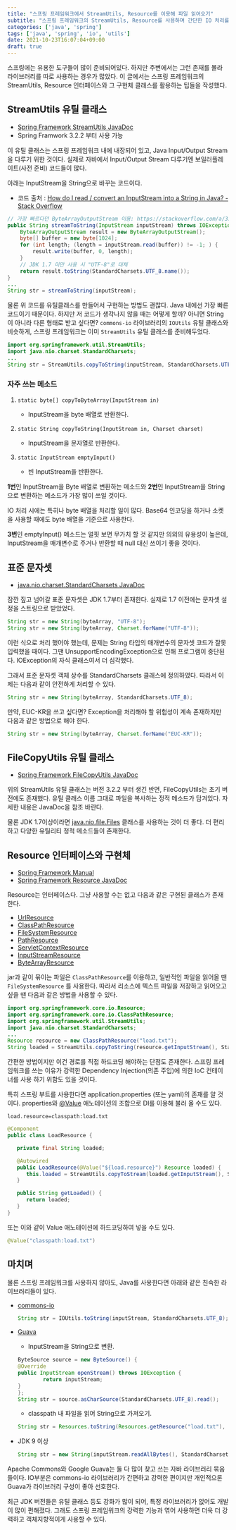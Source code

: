 ```yaml
---
title: "스프링 프레임워크에서 StreamUtils, Resource를 이용해 파일 읽어오기"
subtitle: "스프링 프레임워크의 StreamUtils, Resource를 사용하며 간단한 IO 처리를 하기 위한 팁들"
categories: ['java', 'spring']
tags: ['java', 'spring', 'io', 'utils']
date: 2021-10-23T16:07:04+09:00
draft: true
---
```


스프링에는 유용한 도구들이 많이 준비되어있다. 하지만 주변에서는 그런 존재를 몰라  라이브러리를 따로 사용하는 경우가 많았다. 이 글에서는 스프링 프레임워크의 StreamUtils, Resource 인터페이스와 그 구현체 클래스를 활용하는 팁들을 작성했다.

## StreamUtils 유틸 클래스

- [Spring Framework StreamUtils JavaDoc](https://docs.spring.io/spring-framework/docs/current/javadoc-api/org/springframework/util/StreamUtils.html)
- Spring Framwork 3.2.2 부터 사용 가능

이 유틸 클래스는 스프링 프레임워크 내에 내장되어 있고, Java Input/Output Stream을 다루기 위한 것이다. 실제로 자바에서 Input/Output Stream 다루기엔 보일러플레이트(사전 준비) 코드들이 많다.

아래는 InputStream을 String으로 바꾸는 코드이다.
* 코드 출처 : [How do I read / convert an InputStream into a String in Java? - Stack Overflow](https://stackoverflow.com/a/35446009)

``` java
// 가장 빠르다던 ByteArrayOutputStream 이용: https://stackoverflow.com/a/35446009
public String streamToString(InputStream inputStream) throws IOException {
    ByteArrayOutputStream result = new ByteArrayOutputStream();
    byte[] buffer = new byte[1024];
    for (int length; (length = inputStream.read(buffer)) != -1; ) {
        result.write(buffer, 0, length);
    }
    // JDK 1.7 미만 사용 시 "UTF-8"로 대체
    return result.toString(StandardCharsets.UTF_8.name());
}
...
String str = streamToString(inputStream);
```

물론 위 코드를 유틸클래스를 만들어서 구현하는 방법도 괜찮다. Java 내에선 가장 빠른 코드이기 때문이다. 하지만 저 코드가 생각나지 않을 때는 어떻게 할까? 아니면 String이 아니라 다른 형태로 받고 싶다면? `commons-io` 라이브러리의 `IOUtils` 유틸 클래스와 비슷하게, 스프링 프레임워크는 이미 `StreamUtils` 유틸 클래스를 준비해두었다.

```java
import org.springframework.util.StreamUtils;
import java.nio.charset.StandardCharsets;
...
String str = StreamUtils.copyToString(inputStream, StandardCharsets.UTF_8);
```

### 자주 쓰는 메소드

1. `static byte[] copyToByteArray(InputStream in)`
   * InputStream을 byte 배열로 반환한다.

2. `static String copyToString(InputStream in, Charset charset)`
   * InputStream을 문자열로 반환한다.

3. `static InputStream emptyInput()`
   * 빈 InputStream을 반환한다.


**1번**인 InputStream을 Byte 배열로 변환하는 메소드와 **2번**인 InputStream을 String으로 변환하는 메소드가 가장 많이 쓰일 것이다.

IO 처리 시에는 특히나 byte 배열을 처리할 일이 많다. Base64 인코딩을 하거나 소켓을 사용할 때에도 byte 배열을 기준으로 사용한다. 

**3번**인 emptyInput() 메소드는 얼핏 보면 무가치 할 것 같지만 의외의 유용성이 높은데, InputStream을 매개변수로 주거나 반환할 때 null 대신 쓰이기 좋을 것이다.


## 표준 문자셋

* [java.nio.charset.StandardCharsets JavaDoc](https://docs.oracle.com/en/java/javase/17/docs/api/java.base/java/nio/charset/StandardCharsets.html)

잠깐 짚고 넘어갈 표준 문자셋은 JDK 1.7부터 존재한다. 실제로 1.7 이전에는 문자셋 설정을 스트링으로 받았었다.

```java
String str = new String(byteArray, "UTF-8");
String str = new String(byteArray, Charset.forName("UTF-8"));
```

이런 식으로 처리 했어야 했는데, 문제는 String 타입의 매개변수의 문자셋 코드가 잘못 입력했을 때이다. 그땐 UnsupportEncodingException으로 인해 프로그램이 중단된다. IOException의 자식 클래스여서 더 심각했다.

그래서 표준 문자셋 객체 상수를 StandardCharsets 클래스에 정의하였다. 따라서 이제는 다음과 같이 안전하게 처리할 수 있다.

```java
String str = new String(byteArray, StandardCharsets.UTF_8);
```

만약, EUC-KR을 쓰고 싶다면? Exception을 처리해야 할 위험성이 계속 존재하지만 다음과 같은 방법으로 해야 한다.

```java
String str = new String(byteArray, Charset.forName("EUC-KR"));
```

## FileCopyUtils 유틸 클래스

* [Spring Framework FileCopyUtils JavaDoc](https://docs.spring.io/spring-framework/docs/current/javadoc-api/org/springframework/util/FileCopyUtils.html)

위의 StreamUtils 유틸 클래스는 버전 3.2.2 부터 생긴 반면, FileCopyUtils는 초기 버전에도 존재했다. 유틸 클래스 이름 그대로 파일을 복사하는 정적 메소드가 담겨있다. 자세한 내용은 JavaDoc을 참조 바란다.

물론 JDK 1.7이상이라면 [java.nio.file.Files](https://docs.oracle.com/en/java/javase/17/docs/api/java.base/java/nio/file/Files.html) 클래스를 사용하는 것이 더 좋다. 더 편리하고 다양한 유틸리티 정적 메소드들이 존재한다.

## Resource 인터페이스와 구현체

* [Spring Framework Manual](https://docs.spring.io/spring-framework/docs/current/reference/html/core.html#resources)
* [Spring Framework Resource JavaDoc](https://docs.spring.io/spring-framework/docs/current/javadoc-api/org/springframework/core/io/Resource.html)

Resource는 인터페이스다. 그냥 사용할 수는 없고 다음과 같은 구현된 클래스가 존재한다.

* [UrlResource](https://docs.spring.io/spring-framework/docs/current/javadoc-api/org/springframework/core/io/UrlResource.html)
* [ClassPathResource](https://docs.spring.io/spring-framework/docs/current/javadoc-api/org/springframework/core/io/ClassPathResource.html)
* [FileSystemResource](https://docs.spring.io/spring-framework/docs/current/javadoc-api/org/springframework/core/io/FileSystemResource.html)
* [PathResource](https://docs.spring.io/spring-framework/docs/current/javadoc-api/org/springframework/core/io/PathResource.html)
* [ServletContextResource](https://docs.spring.io/spring-framework/docs/current/javadoc-api/org/springframework/web/context/support/ServletContextResource.html)
* [InputStreamResource](https://docs.spring.io/spring-framework/docs/current/javadoc-api/org/springframework/core/io/InputStreamResource.html)
* [ByteArrayResource](https://docs.spring.io/spring-framework/docs/current/javadoc-api/org/springframework/core/io/ByteArrayResource.html)

jar과 같이 묶이는 파일은 `ClassPathResource`를 이용하고, 일반적인 파일을 읽어올 땐 `FileSystemResource` 를 사용한다. 따라서 리소스에 텍스트 파일을 저장하고 읽어오고 싶을 땐 다음과 같은 방법을 사용할 수 있다.

``` java
import org.springframework.core.io.Resource;
import org.springframework.core.io.ClassPathResource;
import org.springframework.util.StreamUtils;
import java.nio.charset.StandardCharsets;
...
Resource resource = new ClassPathResource("load.txt");
String loaded = StreamUtils.copyToString(resource.getInputStream(), StandardCharsets.UTF_8);
```

간편한 방법이지만 이건 경로를 직접 하드코딩 해야하는 단점도 존재한다. 스프링 프레임워크를 쓰는 이유가 강력한 Dependency Injection(의존 주입)에 의한 IoC 컨테이너를 사용 하기 위함도 있을 것이다.


특히 스프링 부트를 사용한다면 application.properties (또는 yaml)의 존재를 알 것이다. properties와 [@Value](https://docs.spring.io/spring-framework/docs/current/javadoc-api/org/springframework/beans/factory/annotation/Value.html) 애노테이션의 조합으로 DI를 이용해 불러 올 수도 있다.


``` properties
load.resource=classpath:load.txt
```

``` java
@Component
public class LoadResource {

   private final String loaded;

   @Autowired
   public LoadResource(@Value("${load.resource}") Resource loaded) {
      this.loaded = StreamUtils.copyToStream(loaded.getInputStream(), StandardCharsets.UTF_8);
   }

   public String getLoaded() {
      return loaded;
   }
}
```

또는 이와 같이 Value 애노테이션에 하드코딩하여 넣을 수도 있다.
``` java
@Value("classpath:load.txt")
```


## 마치며

물론 스프링 프레임워크를 사용하지 않아도, Java를 사용한다면 아래와 같은 친숙한 라이브러리들이 있다.


* [commons-io](https://commons.apache.org/proper/commons-io/)
   ``` java
   String str = IOUtils.toString(inputStream, StandardCharsets.UTF_8);
   ```

* [Guava](https://guava.dev/)
   * InputStream을 String으로 변환.
    ``` java
    ByteSource source = new ByteSource() {
    @Override
    public InputStream openStream() throws IOException {
            return inputStream;
    }
    };
    String str = source.asCharSource(StandardCharsets.UTF_8).read();
    ```
   * classpath 내 파일을 읽어 String으로 가져오기.
   ``` java
   String str = Resources.toString(Resources.getResource("load.txt"), StandardCharsets.UTF_8);
   ```

* JDK 9 이상
   ```java
   String str = new String(inputStream.readAllBytes(), StandardCharsets.UTF_8);
   ```



Apache Commons와 Google Guava는 둘 다 많이 찾고 쓰는 자바 라이브러리 묶음들이다. IO부분은 commons-io 라이브러리가 간편하고 강력한 편이지만 개인적으론 Guava가 라이브러리 구성이 좋아 선호한다.


최근 JDK 버전들은 유틸 클래스 등도 강화가 많이 되어, 특정 라이브러리가 없어도 개발이 많이 편해졌다. 그래도 스프링 프레임워크의 강력한 기능과 엮어 사용하면 더욱 더 강력하고 객체지향적이게 사용할 수 있다.

